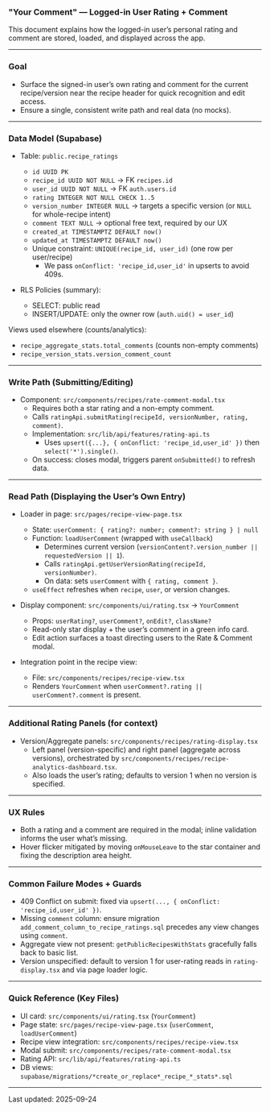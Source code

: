 ### "Your Comment" — Logged-in User Rating + Comment

This document explains how the logged-in user’s personal rating and comment are stored, loaded, and displayed across the app.

---

### Goal

- Surface the signed-in user’s own rating and comment for the current recipe/version near the recipe header for quick recognition and edit access.
- Ensure a single, consistent write path and real data (no mocks).

---

### Data Model (Supabase)

- Table: `public.recipe_ratings`
  - `id UUID PK`
  - `recipe_id UUID NOT NULL` → FK `recipes.id`
  - `user_id UUID NOT NULL` → FK `auth.users.id`
  - `rating INTEGER NOT NULL CHECK 1..5`
  - `version_number INTEGER NULL` → targets a specific version (or `NULL` for whole-recipe intent)
  - `comment TEXT NULL` → optional free text, required by our UX
  - `created_at TIMESTAMPTZ DEFAULT now()`
  - `updated_at TIMESTAMPTZ DEFAULT now()`
  - Unique constraint: `UNIQUE(recipe_id, user_id)` (one row per user/recipe)
    - We pass `onConflict: 'recipe_id,user_id'` in upserts to avoid 409s.

- RLS Policies (summary):
  - SELECT: public read
  - INSERT/UPDATE: only the owner row (`auth.uid() = user_id`)

Views used elsewhere (counts/analytics):

- `recipe_aggregate_stats.total_comments` (counts non-empty comments)
- `recipe_version_stats.version_comment_count`

---

### Write Path (Submitting/Editing)

- Component: `src/components/recipes/rate-comment-modal.tsx`
  - Requires both a star rating and a non-empty comment.
  - Calls `ratingApi.submitRating(recipeId, versionNumber, rating, comment)`.
  - Implementation: `src/lib/api/features/rating-api.ts`
    - Uses `upsert({...}, { onConflict: 'recipe_id,user_id' })` then `select('*').single()`.
  - On success: closes modal, triggers parent `onSubmitted()` to refresh data.

---

### Read Path (Displaying the User’s Own Entry)

- Loader in page: `src/pages/recipe-view-page.tsx`
  - State: `userComment: { rating?: number; comment?: string } | null`
  - Function: `loadUserComment` (wrapped with `useCallback`)
    - Determines current version (`versionContent?.version_number || requestedVersion || 1`).
    - Calls `ratingApi.getUserVersionRating(recipeId, versionNumber)`.
    - On data: sets `userComment` with `{ rating, comment }`.
  - `useEffect` refreshes when `recipe`, `user`, or version changes.

- Display component: `src/components/ui/rating.tsx` → `YourComment`
  - Props: `userRating?`, `userComment?`, `onEdit?`, `className?`
  - Read-only star display + the user’s comment in a green info card.
  - Edit action surfaces a toast directing users to the Rate & Comment modal.

- Integration point in the recipe view:
  - File: `src/components/recipes/recipe-view.tsx`
  - Renders `YourComment` when `userComment?.rating || userComment?.comment` is present.

---

### Additional Rating Panels (for context)

- Version/Aggregate panels: `src/components/recipes/rating-display.tsx`
  - Left panel (version-specific) and right panel (aggregate across versions), orchestrated by `src/components/recipes/recipe-analytics-dashboard.tsx`.
  - Also loads the user’s rating; defaults to version 1 when no version is specified.

---

### UX Rules

- Both a rating and a comment are required in the modal; inline validation informs the user what’s missing.
- Hover flicker mitigated by moving `onMouseLeave` to the star container and fixing the description area height.

---

### Common Failure Modes + Guards

- 409 Conflict on submit: fixed via `upsert(..., { onConflict: 'recipe_id,user_id' })`.
- Missing `comment` column: ensure migration `add_comment_column_to_recipe_ratings.sql` precedes any view changes using `comment`.
- Aggregate view not present: `getPublicRecipesWithStats` gracefully falls back to basic list.
- Version unspecified: default to version 1 for user-rating reads in `rating-display.tsx` and via page loader logic.

---

### Quick Reference (Key Files)

- UI card: `src/components/ui/rating.tsx` (`YourComment`)
- Page state: `src/pages/recipe-view-page.tsx` (`userComment`, `loadUserComment`)
- Recipe view integration: `src/components/recipes/recipe-view.tsx`
- Modal submit: `src/components/recipes/rate-comment-modal.tsx`
- Rating API: `src/lib/api/features/rating-api.ts`
- DB views: `supabase/migrations/*create_or_replace*_recipe_*_stats*.sql`

---

Last updated: 2025-09-24

